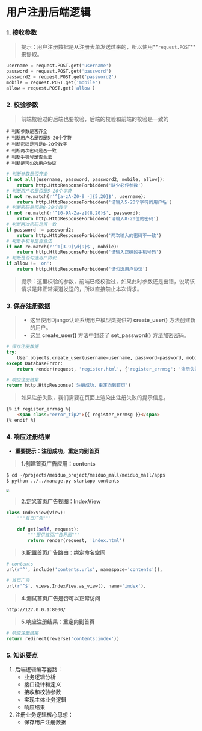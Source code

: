 # 用户注册后端逻辑

### 1. 接收参数

> 提示：用户注册数据是从注册表单发送过来的，所以使用**`request.POST`**来提取。

```python
username = request.POST.get('username')
password = request.POST.get('password')
password2 = request.POST.get('password2')
mobile = request.POST.get('mobile')
allow = request.POST.get('allow')
```

### 2. 校验参数
> 前端校验过的后端也要校验，后端的校验和前端的校验是一致的

```
# 判断参数是否齐全
# 判断用户名是否是5-20个字符
# 判断密码是否是8-20个数字
# 判断两次密码是否一致
# 判断手机号是否合法
# 判断是否勾选用户协议
```

```python
# 判断参数是否齐全
if not all([username, password, password2, mobile, allow]):
    return http.HttpResponseForbidden('缺少必传参数')
# 判断用户名是否是5-20个字符
if not re.match(r'^[a-zA-Z0-9_-]{5,20}$', username):
    return http.HttpResponseForbidden('请输入5-20个字符的用户名')
# 判断密码是否是8-20个数字
if not re.match(r'^[0-9A-Za-z]{8,20}$', password):
    return http.HttpResponseForbidden('请输入8-20位的密码')
# 判断两次密码是否一致
if password != password2:
    return http.HttpResponseForbidden('两次输入的密码不一致')
# 判断手机号是否合法
if not re.match(r'^1[3-9]\d{9}$', mobile):
    return http.HttpResponseForbidden('请输入正确的手机号码')
# 判断是否勾选用户协议
if allow != 'on':
    return http.HttpResponseForbidden('请勾选用户协议')
```

> 提示：这里校验的参数，前端已经校验过，如果此时参数还是出错，说明该请求是非正常渠道发送的，所以直接禁止本次请求。

### 3. 保存注册数据
> * 这里使用Django认证系统用户模型类提供的 **create_user()** 方法创建新的用户。
> * 这里 **create_user()** 方法中封装了 **set_password()** 方法加密密码。

```python
# 保存注册数据
try:
    User.objects.create_user(username=username, password=password, mobile=mobile)
except DatabaseError:
    return render(request, 'register.html', {'register_errmsg': '注册失败'})

# 响应注册结果
return http.HttpResponse('注册成功，重定向到首页')
```

> 如果注册失败，我们需要在页面上渲染出注册失败的提示信息。

```html
{% if register_errmsg %}
    <span class="error_tip2">{{ register_errmsg }}</span>
{% endif %}
```

### 4. 响应注册结果

* **重要提示：注册成功，重定向到首页**

> **1.创建首页广告应用：contents**

```bash
$ cd ~/projects/meiduo_project/meiduo_mall/meiduo_mall/apps
$ python ../../manage.py startapp contents
```

<img src="/user-register/images/11广告首页应用.png" style="zoom:50%">

> **2.定义首页广告视图：IndexView**

```python
class IndexView(View):
    """首页广告"""

    def get(self, request):
        """提供首页广告界面"""
        return render(request, 'index.html')
```

> **3.配置首页广告路由：绑定命名空间**

```python
# contents
url(r'^', include('contents.urls', namespace='contents')),
```
```python
# 首页广告
url(r'^$', views.IndexView.as_view(), name='index'),
```

> **4.测试首页广告是否可以正常访问**

```
http://127.0.0.1:8000/
```

> **5.响应注册结果：重定向到首页**

```python
# 响应注册结果
return redirect(reverse('contents:index'))
```

### 5. 知识要点

1. 后端逻辑编写套路：
    * 业务逻辑分析
    * 接口设计和定义
    * 接收和校验参数
    * 实现主体业务逻辑
    * 响应结果
2. 注册业务逻辑核心思想：
    * 保存用户注册数据


